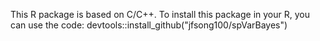 This R package is based on C/C++.
To install this package in your R, you can use the code:
  devtools::install_github("jfsong100/spVarBayes")
